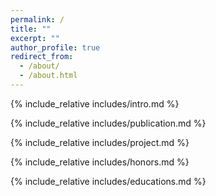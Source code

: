 ```yaml
---
permalink: /
title: ""
excerpt: ""
author_profile: true
redirect_from: 
  - /about/
  - /about.html
---
```


<span class='anchor' id='about-me'></span>
{% include_relative includes/intro.md %}

<!-- If you like the template of this homepage, welcome to star and fork my open-sourced template version [AcadHomepage ![](https://img.shields.io/github/stars/RayeRen/acad-homepage.github.io?style=social)](https://github.com/RayeRen/acad-homepage.github.io). -->

<!-- {% include_relative includes/news.md %} -->

<span class='anchor' id='publication'></span>
{% include_relative includes/publication.md %}

<span class='anchor' id='project'></span>
{% include_relative includes/project.md %}

<span class='anchor' id='honors'></span>
{% include_relative includes/honors.md %}

<span class='anchor' id='educations'></span>
{% include_relative includes/educations.md %}
